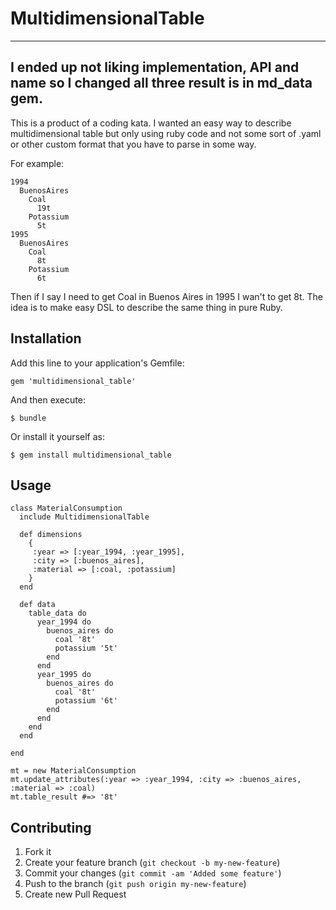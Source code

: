 # MultidimensionalTable

--------
I ended up not liking implementation, API and name so I changed all three result is in md_data gem.
--------

This is a product of a coding kata. I wanted an easy way to describe multidimensional table
but only using ruby code and not some sort of .yaml or other custom format that you have to parse in some way.

For example:

```
1994      
  BuenosAires
    Coal
      19t
    Potassium
      5t
1995 
  BuenosAires
    Coal  
      8t
    Potassium
      6t
```

Then if I say I need to get Coal in Buenos Aires in 1995 I wan't to get 8t. The idea is to make easy DSL to 
describe the same thing in pure Ruby.

## Installation

Add this line to your application's Gemfile:

    gem 'multidimensional_table'

And then execute:

    $ bundle

Or install it yourself as:

    $ gem install multidimensional_table

## Usage
```
class MaterialConsumption
  include MultidimensionalTable

  def dimensions
    {
     :year => [:year_1994, :year_1995],
     :city => [:buenos_aires],
     :material => [:coal, :potassium]
    }
  end

  def data
    table_data do
      year_1994 do
        buenos_aires do
          coal '8t' 
          potassium '5t' 
        end
      end
      year_1995 do
        buenos_aires do
          coal '8t' 
          potassium '6t' 
        end
      end
    end
  end

end

mt = new MaterialConsumption
mt.update_attributes(:year => :year_1994, :city => :buenos_aires, :material => :coal)
mt.table_result #=> '8t'
```

## Contributing

1. Fork it
2. Create your feature branch (`git checkout -b my-new-feature`)
3. Commit your changes (`git commit -am 'Added some feature'`)
4. Push to the branch (`git push origin my-new-feature`)
5. Create new Pull Request
